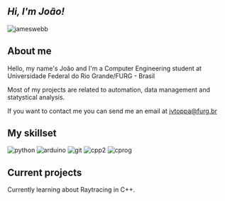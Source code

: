 ## *Hi, I'm João!*
![jameswebb](https://user-images.githubusercontent.com/53586039/183818026-4d55e9b3-98a2-4a3a-837f-a8024b50098e.png)

## About me

Hello, my name's João and I'm a Computer Engineering student at Universidade Federal do Rio Grande/FURG - Brasil

Most of my projects are related to automation, data management and statystical analysis.

If you want to contact me you can send me an email at jvtoppa@furg.br

## My skillset
![python](https://user-images.githubusercontent.com/53586039/183818584-21664c82-fbdb-4c66-96bc-e08328fdd7a0.png)      ![arduino](https://user-images.githubusercontent.com/53586039/183819426-7ca214e2-536c-44ac-867f-180393b18caa.png)     ![git](https://user-images.githubusercontent.com/53586039/183819682-8601b5a9-6bad-44d5-b6dd-69778e31d81f.png)      ![cpp2](https://user-images.githubusercontent.com/53586039/233733765-3cc89ec1-2002-416f-9c07-2f3b9dd3e738.png)      ![cprog](https://user-images.githubusercontent.com/53586039/233733812-5f9a8728-34b0-4d05-83d9-b88b56fcb906.png)



## Current projects

Currently learning about Raytracing in C++. 




